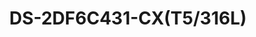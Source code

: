 ---
id: 5
title: "DS-2DF6C431-CX(T5/316L)"
slug: "exp-5"
subTitle:  "6-Inch 31× Explosion-Proof Network Speed Dome – High-Performance 4 MP Imaging"
category: "explosionproof"
imgCard: "/src/assets/images/explosionproof/DS-2DF6C431-CX(T5316L)/DS-2DF6C431-CX(T5316L)-1.png"
imgAlt: "DS-2DF6C431-CX(T5/316L)"
thumbnails: [
  "/src/assets/images/explosionproof/DS-2DF6C431-CX(T5316L)/DS-2DF6C431-CX(T5316L)-1.png"
]
features: [
  "High-Resolution Imaging: 4 MP 1/1.8\" progressive scan CMOS sensor",
  "Ultra-Low Light Performance: 0.005 Lux (Color), 0.001 Lux (B/W) at F1.5, AGC ON",
  "31× Optical Zoom: Adjustable focal length from 5.9 mm to 182.9 mm",
  "Efficient Video Compression: Supports H.265+/H.265 for optimized storage and bandwidth",
  "Wide Dynamic Range: 120dB true WDR ensures clear imaging against strong backlight",
  "Rugged and Reliable: IP68-rated water and dust resistance for harsh environments"
]
rating: 4
reviewCount: 50
specifications: {
  Camera: {
    Image Sensor: "1/1.8\" progressive scan CMOS",
    MaxResolution: "2560 × 1440",
    MinIllumination: {
      Color: "0.005 Lux @ (F1.5, AGC ON)",
      BW: "0.001 Lux @ (F1.5, AGC ON)"
    },
    ShutterSpeed: "1/1 s to 1/30,000 s",
    DayNight: "IR Cut Filter",
    Zoom: "31 × optical, 16 × digital",
    SlowShutter: "yes"
  },
  Lens: {
    FocalLength: "5.9 mm to 182.9 mm, 31 × optical zoom",
    FOV: {
      Horizontal: "60.2° to 2.5° (wide-tele)",
      Vertical: "35.2° to 1.3° (wide-tele)",
      Diagonal: "67.4° to 2.7° (wide-tele)"
    },
    Focus: "semi-auto, manual, auto",
    Aperture: "F1.5",
    ZoomSpeed: "Approx. 7 s (Optical Lens, Wide-Tele)"
  },
  PTZ: {
    MovementRangePan: "360° endless",
    MovementRangeTilt: "From 0° to 90° (Auto Flip)",
    PanSpeed: "configurable from 0.1° to 100°/s, preset speed: 100°/s",
    TiltSpeed: "configurable from 0.1° to 50°/s, preset speed 50°/s",
    ProportionalPan: "yes",
    Presets: "300",
    PresetFreezing: "yes",
    PatrolScan: "8 patrols, up to 32 presets for each patrol",
    PatternScan: "4 pattern scans, record time over 10 minutes for each scan",
    ParkAction: "Preset/Pattern Scan/Patrol Scan/Auto Scan/Tilt Scan/Random Scan/Frame Scan/Panorama Scan",
    Positioning3D: "yes",
    PTZStatusDisplay: "yes",
    ScheduledTask: "Preset, pattern scan, patrol scan, auto scan, tilt scan, random scan, frame scan, panorama scan, dome reboot, dome adjust, aux output",
    PowerOffMemory: "yes"
  },
  Video: {
    MainStream: {
      "50 Hz": "25 fps (2560 × 1440, 1920 × 1080, 1280 × 960, 1280 × 720)",
      "60 Hz": "30 fps (2560 × 1440, 1920 × 1080, 1280 × 960, 1280 × 720)"
    },
    SubStream: {
      "50 Hz": "25 fps (704 × 576, 640 × 480, 352 × 288)",
      "60 Hz": "30 fps (704 × 480, 640 × 480, 352 × 240)"
    },
    ThirdStream: {
      "50 Hz": "25 fps (1920 × 1080, 1280 × 960, 1280 × 720, 704 × 576, 640 × 480, 352 × 288)",
      "60 Hz": "30 fps (1920 × 1080, 1280 × 960, 1280 × 720, 704 × 480, 640 × 480, 352 × 240)"
    },
    VideoBitRate: "32 kbps to 16384 kbps",
    H264Type: "Baseline profile, Main profile, High profile",
    H265Type: "main profile",
    ScalableVideoCoding: "yes",
    RegionOfInterest: "yes"
  },
  Image: {
    Image Parameters Switch: "yes",
    ImageSettings: "saturation, brightness, sharpness, contrast",
    DayNightSwitch: "auto",
    WideDynamicRange: "120 dB",
    SNR: ">52dB",
    Defog: "yes",
    ImageEnhancement: "HLC, BLC, 3D DNR, EIS, Regional Exposure, Regional Focus",
    PrivacyMask: "up to 24 masks"
  }
}
---